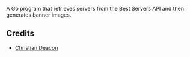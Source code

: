 A Go program that retrieves servers from the Best Servers API and then generates banner images.

## Credits
* [Christian Deacon](https://github.com/gamemann)